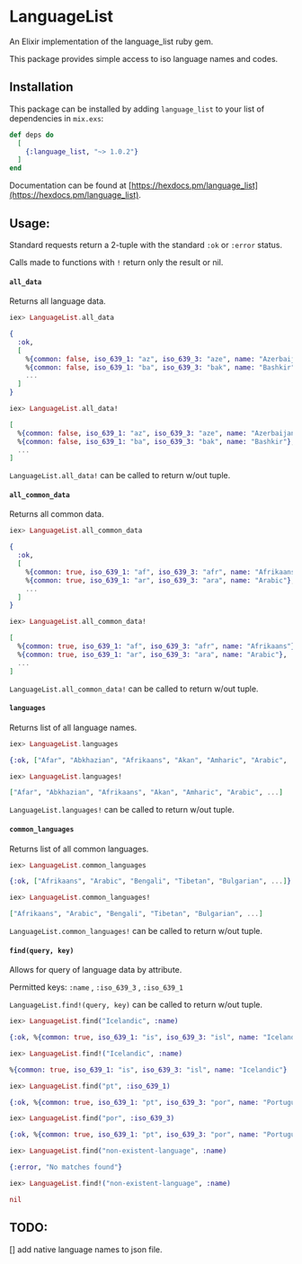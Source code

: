 # LanguageList

An Elixir implementation of the language_list ruby gem.

This package provides simple access to iso language names and codes.

## Installation

This package can be installed
by adding `language_list` to your list of dependencies in `mix.exs`:

```elixir
def deps do
  [
    {:language_list, "~> 1.0.2"}
  ]
end
```

Documentation can be found at [https://hexdocs.pm/language_list](https://hexdocs.pm/language_list).

## Usage:

Standard requests return a 2-tuple with the standard `:ok` or `:error` status.

Calls made to functions with `!` return only the result or nil.

#### `all_data`

Returns all language data.

```elixir
iex> LanguageList.all_data

{
  :ok,
  [
    %{common: false, iso_639_1: "az", iso_639_3: "aze", name: "Azerbaijani"},
    %{common: false, iso_639_1: "ba", iso_639_3: "bak", name: "Bashkir"},
    ...
  ]
}

iex> LanguageList.all_data!

[
  %{common: false, iso_639_1: "az", iso_639_3: "aze", name: "Azerbaijani"},
  %{common: false, iso_639_1: "ba", iso_639_3: "bak", name: "Bashkir"},
  ...
]
```
`LanguageList.all_data!` can be called to return w/out tuple.

#### `all_common_data`

Returns all common data.

```elixir
iex> LanguageList.all_common_data

{
  :ok,
  [
    %{common: true, iso_639_1: "af", iso_639_3: "afr", name: "Afrikaans"},
    %{common: true, iso_639_1: "ar", iso_639_3: "ara", name: "Arabic"},
    ...
  ]
}

iex> LanguageList.all_common_data!

[
  %{common: true, iso_639_1: "af", iso_639_3: "afr", name: "Afrikaans"},
  %{common: true, iso_639_1: "ar", iso_639_3: "ara", name: "Arabic"},
  ...
]
```
`LanguageList.all_common_data!` can be called to return w/out tuple.

#### `languages`

Returns list of all language names.

```elixir
iex> LanguageList.languages

{:ok, ["Afar", "Abkhazian", "Afrikaans", "Akan", "Amharic", "Arabic", ...]}

iex> LanguageList.languages!

["Afar", "Abkhazian", "Afrikaans", "Akan", "Amharic", "Arabic", ...]
```
`LanguageList.languages!` can be called to return w/out tuple.

#### `common_languages`

Returns list of all common languages.

```elixir
iex> LanguageList.common_languages

{:ok, ["Afrikaans", "Arabic", "Bengali", "Tibetan", "Bulgarian", ...]}

iex> LanguageList.common_languages!

["Afrikaans", "Arabic", "Bengali", "Tibetan", "Bulgarian", ...]
```
`LanguageList.common_languages!` can be called to return w/out tuple.

#### `find(query, key)`

Allows for query of language data by attribute.

Permitted keys: `:name` , `:iso_639_3` , `:iso_639_1`

`LanguageList.find!(query, key)` can be called to return w/out tuple.

```elixir
iex> LanguageList.find("Icelandic", :name)

{:ok, %{common: true, iso_639_1: "is", iso_639_3: "isl", name: "Icelandic"}}

iex> LanguageList.find!("Icelandic", :name)

%{common: true, iso_639_1: "is", iso_639_3: "isl", name: "Icelandic"}

iex> LanguageList.find("pt", :iso_639_1) 

{:ok, %{common: true, iso_639_1: "pt", iso_639_3: "por", name: "Portuguese"}}

iex> LanguageList.find("por", :iso_639_3)

{:ok, %{common: true, iso_639_1: "pt", iso_639_3: "por", name: "Portuguese"}}

iex> LanguageList.find("non-existent-language", :name)

{:error, "No matches found"}

iex> LanguageList.find!("non-existent-language", :name)

nil

```

## TODO:

[] add native language names to json file.
